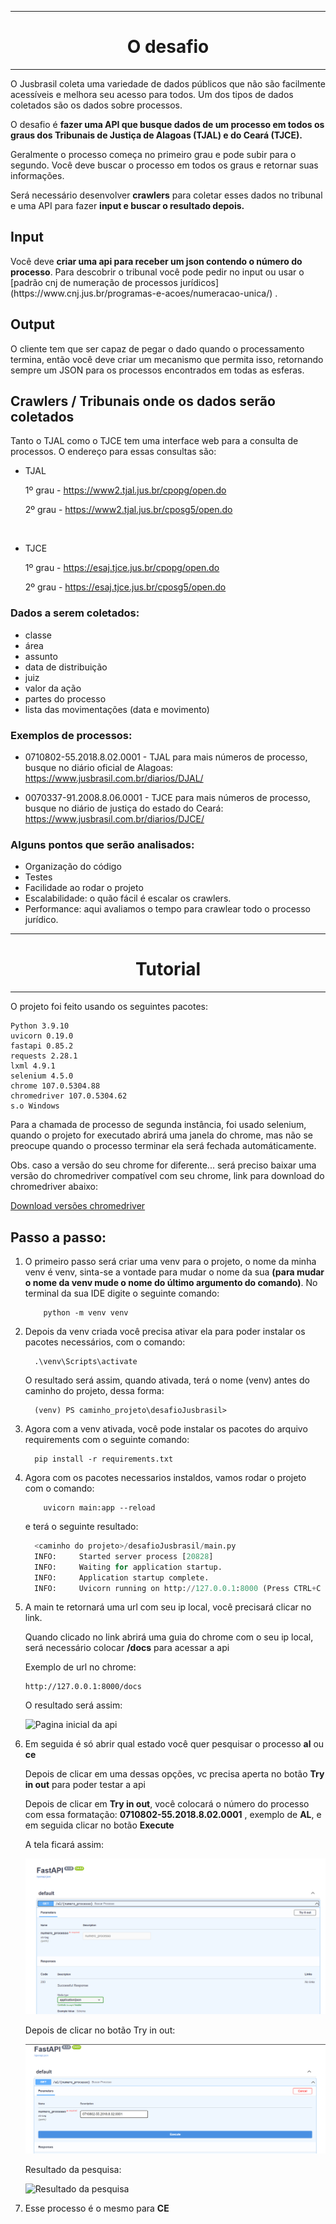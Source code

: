 <hr/>
<h1 align="center"> O desafio </h1>
<hr/>
<p> O Jusbrasil coleta uma variedade de dados públicos que não são facilmente acessíveis e melhora seu acesso para todos. 
Um dos tipos de dados coletados são os dados sobre processos. </p>

<p> O desafio é <b>fazer uma API que busque dados de um processo em todos os graus dos Tribunais de Justiça de Alagoas (TJAL) e do Ceará (TJCE).</b> 
<p> Geralmente o processo começa no primeiro grau e pode subir para o segundo. Você deve buscar o processo em todos os graus e retornar suas informações.</p>

<p> Será necessário desenvolver <b>crawlers</b> para coletar esses dados no tribunal e uma API para fazer <b> input e buscar o resultado depois.</b>

<h2> Input </h2>
<p> Você deve <b>criar uma api para receber um json contendo o número do processo</b>. Para descobrir o tribunal você pode pedir no input ou usar o [padrão cnj de numeração de processos jurídicos](https://www.cnj.jus.br/programas-e-acoes/numeracao-unica/) .

<h2> Output </h2>
<p> O cliente tem que ser capaz de pegar o dado quando o processamento termina, então você deve criar um mecanismo que permita isso, retornando sempre um JSON para os processos encontrados em todas as esferas.</p>

<h2> Crawlers / Tribunais onde os dados serão coletados </h2>
<p> Tanto o TJAL como o TJCE tem uma interface web para a consulta de processos. O endereço para essas consultas são:</p>

- TJAL 

    1º grau - https://www2.tjal.jus.br/cpopg/open.do

    2º grau - https://www2.tjal.jus.br/cposg5/open.do

<br/>

- TJCE

    1º grau - https://esaj.tjce.jus.br/cpopg/open.do

    2º grau - https://esaj.tjce.jus.br/cposg5/open.do

<h3> Dados a serem coletados: </h3>

- classe
- área
- assunto
- data de distribuição
- juiz
- valor da ação
- partes do processo
- lista das movimentações (data e movimento)

<h3> Exemplos de processos: </h3>

- 0710802-55.2018.8.02.0001 - TJAL
para mais números de processo, busque no diário oficial de Alagoas: https://www.jusbrasil.com.br/diarios/DJAL/

- 0070337-91.2008.8.06.0001 - TJCE
para mais números de processo, busque no diário de justiça do estado do Ceará: https://www.jusbrasil.com.br/diarios/DJCE/

<h3> Alguns pontos que serão analisados:</h3>

- Organização do código
- Testes
- Facilidade ao rodar o projeto
- Escalabilidade: o quão fácil é escalar os crawlers.
- Performance: aqui avaliamos o tempo para crawlear todo o processo jurídico.

<hr/>
<h1 align="center"> Tutorial </h1>
<hr/>
<p> O projeto foi feito usando os seguintes pacotes:</p>

~~~shell
Python 3.9.10
uvicorn 0.19.0
fastapi 0.85.2
requests 2.28.1
lxml 4.9.1
selenium 4.5.0
chrome 107.0.5304.88
chromedriver 107.0.5304.62
s.o Windows
~~~

<p> Para a chamada de processo de segunda instância, foi usado selenium, quando o projeto for executado abrirá uma
janela do chrome, mas não se preocupe quando o processo terminar ela será fechada automáticamente.</p>
<p>Obs. caso a versão do seu chrome for diferente... será preciso baixar uma versão do chromedriver compatível com seu
chrome, link para download do chromedriver abaixo:</p>

[Download versões chromedriver](https://chromedriver.chromium.org/downloads)

<h2>Passo a passo:</h2>

  1. O primeiro passo será criar uma venv para o projeto, o nome da minha venv é venv, sinta-se a vontade para mudar o nome
     da sua <b>(para mudar o nome da venv mude o nome do último argumento do comando)</b>. No terminal da sua IDE
     digite o seguinte comando:

        ~~~shell
            python -m venv venv
        ~~~

  2. Depois da venv criada você precisa ativar ela para poder instalar os pacotes necessários, com o comando:

        ~~~shell
          .\venv\Scripts\activate
        ~~~
     O resultado será assim, quando ativada, terá o nome (venv) antes do caminho do projeto, dessa forma:

        ~~~shell
          (venv) PS caminho_projeto\desafioJusbrasil> 
        ~~~
  3. Agora com a venv ativada, você pode instalar os pacotes do arquivo requirements com o seguinte comando:

        ~~~shell
          pip install -r requirements.txt
        ~~~
  4. Agora com os pacotes necessarios instaldos, vamos rodar o projeto com o comando:

        ~~~shell
            uvicorn main:app --reload  
        ~~~
     
        <p>e terá o seguinte resultado:</p>

        ~~~python
          <caminho do projeto>/desafioJusbrasil/main.py
          INFO:     Started server process [20828]
          INFO:     Waiting for application startup.
          INFO:     Application startup complete.
          INFO:     Uvicorn running on http://127.0.0.1:8000 (Press CTRL+C to quit)
      
        ~~~

  5. A main te retornará uma url com seu ip local, você precisará clicar no link.
    <p>Quando clicado no link abrirá uma guia do chrome com o seu ip local, será necessário colocar <b>/docs</b> 
       para acessar a api</p>
    <p>Exemplo de url no chrome: </p>

        ~~~url
        http://127.0.0.1:8000/docs
        ~~~
  
        <p> O resultado será assim: </p>
    
        ![Pagina inicial da api](pagina_inicial_api.png)

  6. Em seguida é só abrir qual estado você quer pesquisar o processo <b>al</b> ou <b>ce</b> </p>
    <p>Depois de clicar em uma dessas opções, vc precisa aperta no botão <b>Try in out</b> para poder testar a api</p>
    <p>Depois de clicar em <b>Try in out</b>, você colocará o número do processo com essa formatação: <b>0710802-55.2018.8.02.0001</b> 
       , exemplo de <b>AL</b>, e em seguida clicar no botão <b>Execute</b> </p>
        
        <p>A tela ficará assim:</p>
     
        ![Tela do esatdo](imagens_documentacao/tela_botao_try.png)
        
        <p>Depois de clicar no botão Try in out:</p>
     
        ![Pesquisar processo](/imagens_documentacao/pesquisar_numero_processo.png)
        
        <p>Resultado da pesquisa:</p>
     
        ![Resultado da pesquisa](resultado_pesquisa_processo.png)

  8. Esse processo é o mesmo para <b>CE</b>
